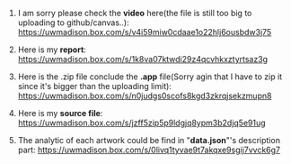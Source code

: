 1. I am sorry please check the **video** here(the file is still too big to uploading to github/canvas..): 
https://uwmadison.box.com/s/v4i59miw0cdaae1o22hlj6ousbdw3j75

2. Here is my **report**:
https://uwmadison.box.com/s/1k8va07ktwdi29z4qcvhkxztyrtsaz3g

3. Here is the .zip file conclude the **.app** file(Sorry agin that I have to zip it since it's bigger than the uploading limit):
https://uwmadison.box.com/s/n0judgs0scofs8kgd3zkrqjsekzmupn8

4. Here is my **source file**:
https://uwmadison.box.com/s/jzff5zip5p9ldgjq8ypm3b2djq5e91ug

5. The analytic of each artwork could be find in "**data.json**"'s description part:
https://uwmadison.box.com/s/0livq1tyvae9t7akqxe9sgij7vvck6g7



